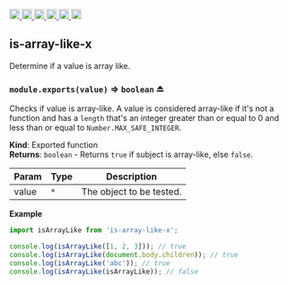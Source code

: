 <a
  href="https://travis-ci.org/Xotic750/is-array-like-x"
  title="Travis status">
<img
  src="https://travis-ci.org/Xotic750/is-array-like-x.svg?branch=master"
  alt="Travis status" height="18">
</a>
<a
  href="https://david-dm.org/Xotic750/is-array-like-x"
  title="Dependency status">
<img src="https://david-dm.org/Xotic750/is-array-like-x/status.svg"
  alt="Dependency status" height="18"/>
</a>
<a
  href="https://david-dm.org/Xotic750/is-array-like-x?type=dev"
  title="devDependency status">
<img src="https://david-dm.org/Xotic750/is-array-like-x/dev-status.svg"
  alt="devDependency status" height="18"/>
</a>
<a
  href="https://badge.fury.io/js/is-array-like-x"
  title="npm version">
<img src="https://badge.fury.io/js/is-array-like-x.svg"
  alt="npm version" height="18">
</a>
<a
  href="https://www.jsdelivr.com/package/npm/is-array-like-x"
  title="jsDelivr hits">
<img src="https://data.jsdelivr.com/v1/package/npm/is-array-like-x/badge?style=rounded"
  alt="jsDelivr hits" height="18">
</a>
<a
  href="https://bettercodehub.com/results/Xotic750/is-array-like-x"
  title="bettercodehub score">
<img src="https://bettercodehub.com/edge/badge/Xotic750/is-array-like-x?branch=master"
  alt="bettercodehub score" height="18">
</a>

<a name="module_is-array-like-x"></a>

## is-array-like-x

Determine if a value is array like.

<a name="exp_module_is-array-like-x--module.exports"></a>

### `module.exports(value)` ⇒ <code>boolean</code> ⏏

Checks if value is array-like. A value is considered array-like if it's
not a function and has a `length` that's an integer greater than or
equal to 0 and less than or equal to `Number.MAX_SAFE_INTEGER`.

**Kind**: Exported function  
**Returns**: <code>boolean</code> - Returns `true` if subject is array-like, else `false`.

| Param | Type            | Description              |
| ----- | --------------- | ------------------------ |
| value | <code>\*</code> | The object to be tested. |

**Example**

```js
import isArrayLike from 'is-array-like-x';

console.log(isArrayLike([1, 2, 3])); // true
console.log(isArrayLike(document.body.children)); // true
console.log(isArrayLike('abc')); // true
console.log(isArrayLike(isArrayLike)); // false
```
